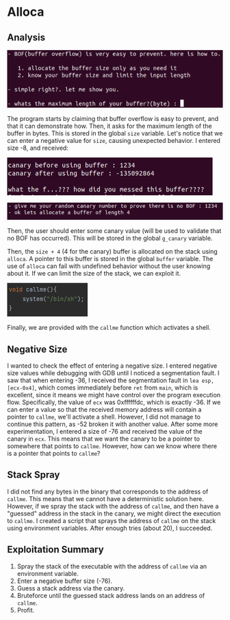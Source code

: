 # Alloca
## Analysis

![img.png](img.png)

The program starts by claiming that buffer overflow is easy to prevent, and that it can demonstrate how.
Then, it asks for the maximum length of the buffer in bytes.
This is stored in the global `size` variable.
Let's notice that we can enter a negative value for `size`, causing unexpected behavior.
I entered size -8, and received:

![img_2.png](img_2.png)

![img_1.png](img_1.png)

Then, the user should enter some canary value (will be used to validate that no BOF has occurred).
This will be stored in the global `g_canary` variable.

Then, the `size + 4` (4 for the canary) buffer is allocated on the stack using `alloca`.
A pointer to this buffer is stored in the global `buffer` variable.
The use of `alloca` can fail with undefined behavior without the user knowing about it.
If we can limit the size of the stack, we can exploit it.

![img_3.png](img_3.png)

Finally, we are provided with the `callme` function which activates a shell.

## Negative Size
I wanted to check the effect of entering a negative size.
I entered negative size values while debugging with GDB until I noticed a segmentation fault.
I saw that when entering -36, I received the segmentation fault in `lea esp, [ecx-0x4]`, 
which comes immediately before `ret` from `main`, which is excellent, since it means we might have control over the program execution flow.
Specifically, the value of `ecx` was 0xffffffdc, which is exactly -36.
If we can enter a value so that the received memory address will contain a pointer to `callme`, we'll activate a shell.
However, I did not manage to continue this pattern, as -52 broken it with another value.
After some more experimentation, I entered a size of -76 and received the value of the canary in `ecx`.
This means that we want the canary to be a pointer to somewhere that points to `callme`.
However, how can we know where there is a pointer that points to `callme`?

## Stack Spray
I did not find any bytes in the binary that corresponds to the address of `callme`.
This means that we cannot have a deterministic solution here.
However, if we spray the stack with the address of `callme`, and then have a "guessed" address in the stack in the canary,
we might direct the execution to `callme`.
I created a script that sprays the address of `callme` on the stack using environment variables.
After enough tries (about 20), I succeeded.

## Exploitation Summary
1. Spray the stack of the executable with the address of `callme` via an environment variable.
2. Enter a negative buffer size (-76).
3. Guess a stack address via the canary.
4. Bruteforce until the guessed stack address lands on an address of `callme`.
5. Profit.
